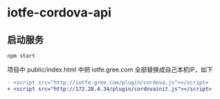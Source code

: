 # iotfe-cordova-api

## 启动服务

```shell
npm start
```

项目中 public/index.html 中把 iotfe.gree.com 全部替换成自己本机IP，如下

```diff
- <script src="http://iotfe.gree.com/plugin/cordova.js"></script>
+ <script src="http://172.28.4.34/plugin/cordovainit.js"></script>
```
